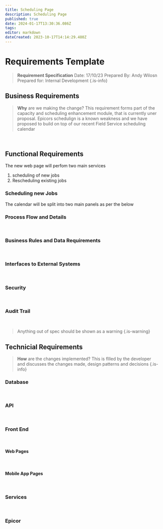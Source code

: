 ```yaml
---
title: Scheduling Page
description: Scheduling Page
published: true
date: 2024-01-17T13:30:36.086Z
tags: 
editor: markdown
dateCreated: 2023-10-17T14:14:29.480Z
---
```


# Requirements Template

> **Requirement Specification**
> Date: 17/10/23
> Prepared By: Andy Wilosn
> Prepared for: Internal Development
{.is-info}

## Business Requirements

> **Why** are we making the change?
> This requirement forms part of the capacity and scheduling enhancement module, that is currently uner proposal. Epicors schedulign is a known weakness and we have proposed to build on top of our recent Field Service scheduling calendar

<br/>

## Functional Requirements

The new web page will perfom two main services

1) scheduling of new jobs
2) Rescheduling existing jobs

### Scheduling new Jobs

The calendar will be split into two main panels as per the below







### Process Flow and Details
<br/>

### Business Rules and Data Requirements
<br/>

### Interfaces to External Systems
<br/>

### Security
<br/>

### Audit Trail
<br/>

> Anything out of spec should be shown as a warning
{.is-warning}


## Technicial Requirements

> **How** are the changes implemented?
> This is fllled by the developer and discusses the changes made, design patterns and decisions
{.is-info}

### Database
<br/>

### API
<br/>

### Front End
<br/>

#### Web Pages
<br/>

#### Mobile App Pages
<br/>

### Services
<br/>

### Epicor
